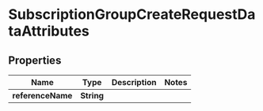 

# SubscriptionGroupCreateRequestDataAttributes


## Properties

| Name | Type | Description | Notes |
|------------ | ------------- | ------------- | -------------|
|**referenceName** | **String** |  |  |



